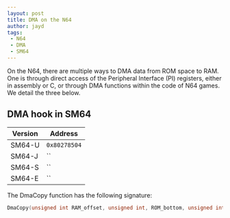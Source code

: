 ```yaml
---
layout: post
title: DMA on the N64
author: jayd
tags:
 - N64
 - DMA
 - SM64
---
```


On the N64, there are multiple ways to DMA data from ROM
space to RAM. One is through direct access of the Peripheral
Interface (PI) registers, either in assembly or C, or through
DMA functions within the code of N64 games. 
We detail the three below.


## DMA hook in SM64

Version| Address
-------|--------
SM64-U | `0x80278504`
SM64-J | ``
SM64-S | ``
SM64-E | ``


The DmaCopy function has the following signature:
```C 
DmaCopy(unsigned int RAM_offset, unsigned int, ROM_bottom, unsigned int ROM_top)
```
